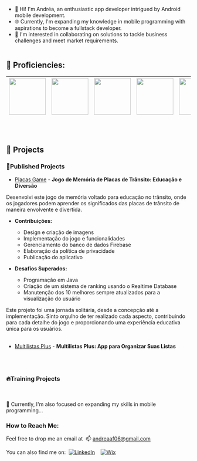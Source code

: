 - 👋 Hi! I'm Andréa, an enthusiastic app developer intrigued by Android mobile development.
- 🌐 Currently, I'm expanding my knowledge in mobile programming with aspirations to become a fullstack developer.
- 💞️ I'm interested in collaborating on solutions to tackle business challenges and meet market requirements.
<br><br>
## 🚀 Proficiencies:
| <img width='100' height='100' src="https://cdn.jsdelivr.net/gh/devicons/devicon/icons/androidstudio/androidstudio-original-wordmark.svg" /> | <img width='100' height='100' src="https://cdn.jsdelivr.net/gh/devicons/devicon/icons/kotlin/kotlin-original-wordmark.svg" /> | <img width='100' height='100' src="https://cdn.jsdelivr.net/gh/devicons/devicon/icons/java/java-original-wordmark.svg" /> | <img width='100' height='100' src="https://cdn.jsdelivr.net/gh/devicons/devicon/icons/sqlite/sqlite-original-wordmark.svg" /> | <img width='100' height='100' src="https://cdn.jsdelivr.net/gh/devicons/devicon/icons/mysql/mysql-original-wordmark.svg" /> | <img width='100' height='100' src="https://cdn.jsdelivr.net/gh/devicons/devicon/icons/firebase/firebase-plain-wordmark.svg" /> |
| --- | --- | --- | --- | --- | --- |
<br><br>
## 📂 Projects 
### 🎉Published Projects
- [Placas Game](https://play.google.com/store/apps/details?id=com.deiapp.plakasgame) - **Jogo de Memória de Placas de Trânsito: Educação e Diversão**

Desenvolvi este jogo de memória  voltado para educação no trânsito, onde os jogadores podem aprender os significados das placas de trânsito de maneira envolvente e divertida.

- **Contribuições:**
  - Design e criação de imagens
  - Implementação do jogo e funcionalidades
  - Gerenciamento do banco de dados Firebase
  - Elaboração da política de privacidade
  - Publicação do aplicativo

- **Desafios Superados:**
  - Programação em Java
  - Criação de um sistema de ranking usando o Realtime Database
  - Manutenção dos 10 melhores sempre atualizados para a visualização do usuário

Este projeto foi uma jornada solitária, desde a concepção até a implementação. Sinto orgulho de ter realizado cada aspecto, contribuindo para cada detalhe do jogo e proporcionando uma experiência educativa única para os usuários.
<br><br>
- [Multilistas Plus](https://play.google.com/store/apps/details?id=com.deiaapp.multilistasplus) - **Multilistas Plus: App para Organizar Suas Listas**

<br><br>
### 🔥Training Projects

<br><br>
🌱 Currently, I'm also focused on expanding my skills in mobile programming...

### How to Reach Me:
Feel free to drop me an email at&nbsp;
📫 [andreaaf06@gmail.com](mailto:andreaaf06@gmail.com)

You can also find me on:&nbsp;
[![LinkedIn](https://img.shields.io/badge/LinkedIn-0077B5?style=for-the-badge&logo=linkedin&logoColor=white)](https://www.linkedin.com/in/andreaafonseca/)
&nbsp;&nbsp;
[![Wix](https://img.shields.io/badge/Wix-000?style=for-the-badge&logo=wix&logoColor=white)](https://andreaafonseca.wixsite.com/deiaapp)


<!---
DeiaApps/DeiaApps is a ✨ special ✨ repository because its `README.md` (this file) appears on your GitHub profile.
You can click the Preview link to take a look at your changes.
--->
